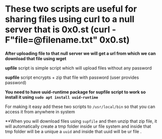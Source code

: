 # These two scripts are useful for sharing files using curl to a null server that is 0x0.st (curl -F"file=@filename.txt" 0x0.st)

**After uploading file to that null server we will get a url from which we can download that file using wget**

**upfile** script is simple script which will upload files without any password

**supfile** script encrypts + zip that file with password (user provides password)

**You need to have uuid-runtime package for supfile script to work so install it using `sudo apt install uuid-runtime`**

For making it easy add these two scripts to `/usr/local/bin` so that you can access it from anywhere in system 

**When you will download files using `supfile` and then unzip that zip file, it will automatically create a tmp folder inside ur file system and inside that tmp folder will be a unique a `uuid` and inside that uuid will be ur file . 